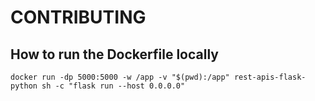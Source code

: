 # CONTRIBUTING

## How to run the Dockerfile locally

```
docker run -dp 5000:5000 -w /app -v "$(pwd):/app" rest-apis-flask-python sh -c "flask run --host 0.0.0.0"
```